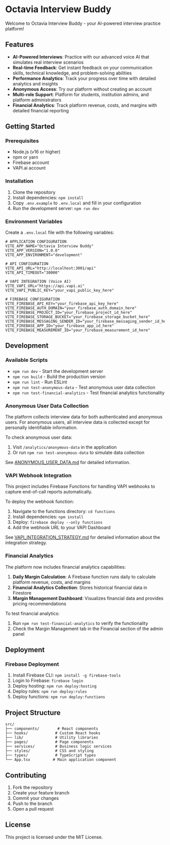 # Octavia Interview Buddy

Welcome to Octavia Interview Buddy - your AI-powered interview practice platform!

## Features

- **AI-Powered Interviews**: Practice with our advanced voice AI that simulates real interview scenarios
- **Real-time Feedback**: Get instant feedback on your communication skills, technical knowledge, and problem-solving abilities
- **Performance Analytics**: Track your progress over time with detailed analytics and insights
- **Anonymous Access**: Try our platform without creating an account
- **Multi-role Support**: Platform for students, institution admins, and platform administrators
- **Financial Analytics**: Track platform revenue, costs, and margins with detailed financial reporting

## Getting Started

### Prerequisites

- Node.js (v16 or higher)
- npm or yarn
- Firebase account
- VAPI.ai account

### Installation

1. Clone the repository
2. Install dependencies: `npm install`
3. Copy `.env.example` to `.env.local` and fill in your configuration
4. Run the development server: `npm run dev`

### Environment Variables

Create a `.env.local` file with the following variables:

```
# APPLICATION CONFIGURATION
VITE_APP_NAME="Octavia Interview Buddy"
VITE_APP_VERSION="1.0.0"
VITE_APP_ENVIRONMENT="development"

# API CONFIGURATION
VITE_API_URL="http://localhost:3001/api"
VITE_API_TIMEOUT="30000"

# VAPI INTEGRATION (Voice AI)
VITE_VAPI_URL="https://api.vapi.ai"
VITE_VAPI_PUBLIC_KEY="your_vapi_public_key_here"

# FIREBASE CONFIGURATION
VITE_FIREBASE_API_KEY="your_firebase_api_key_here"
VITE_FIREBASE_AUTH_DOMAIN="your_firebase_auth_domain_here"
VITE_FIREBASE_PROJECT_ID="your_firebase_project_id_here"
VITE_FIREBASE_STORAGE_BUCKET="your_firebase_storage_bucket_here"
VITE_FIREBASE_MESSAGING_SENDER_ID="your_firebase_messaging_sender_id_here"
VITE_FIREBASE_APP_ID="your_firebase_app_id_here"
VITE_FIREBASE_MEASUREMENT_ID="your_firebase_measurement_id_here"
```

## Development

### Available Scripts

- `npm run dev` - Start the development server
- `npm run build` - Build the production version
- `npm run lint` - Run ESLint
- `npm run test-anonymous-data` - Test anonymous user data collection
- `npm run test-financial-analytics` - Test financial analytics functionality

### Anonymous User Data Collection

The platform collects interview data for both authenticated and anonymous users. For anonymous users, all interview data is collected except for personally identifiable information.

To check anonymous user data:
1. Visit `/analytics/anonymous-data` in the application
2. Or run `npm run test-anonymous-data` to simulate data collection

See [ANONYMOUS_USER_DATA.md](ANONYMOUS_USER_DATA.md) for detailed information.

### VAPI Webhook Integration

This project includes Firebase Functions for handling VAPI webhooks to capture end-of-call reports automatically.

To deploy the webhook function:
1. Navigate to the functions directory: `cd functions`
2. Install dependencies: `npm install`
3. Deploy: `firebase deploy --only functions`
4. Add the webhook URL to your VAPI Dashboard

See [VAPI_INTEGRATION_STRATEGY.md](VAPI_INTEGRATION_STRATEGY.md) for detailed information about the integration strategy.

### Financial Analytics

The platform now includes financial analytics capabilities:

1. **Daily Margin Calculation**: A Firebase function runs daily to calculate platform revenue, costs, and margins
2. **Financial Analytics Collection**: Stores historical financial data in Firestore
3. **Margin Management Dashboard**: Visualizes financial data and provides pricing recommendations

To test financial analytics:
1. Run `npm run test-financial-analytics` to verify the functionality
2. Check the Margin Management tab in the Financial section of the admin panel

## Deployment

### Firebase Deployment

1. Install Firebase CLI: `npm install -g firebase-tools`
2. Login to Firebase: `firebase login`
3. Deploy hosting: `npm run deploy:hosting`
4. Deploy rules: `npm run deploy:rules`
5. Deploy functions: `npm run deploy:functions`

## Project Structure

```
src/
├── components/        # React components
├── hooks/            # Custom React hooks
├── lib/              # Utility libraries
├── pages/            # Page components
├── services/         # Business logic services
├── styles/           # CSS and styling
├── types/            # TypeScript types
└── App.tsx          # Main application component
```

## Contributing

1. Fork the repository
2. Create your feature branch
3. Commit your changes
4. Push to the branch
5. Open a pull request

## License

This project is licensed under the MIT License.